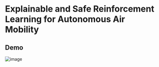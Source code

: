 # Explainable and Safe Reinforcement Learning for Autonomous Air Mobility


## Demo
![image](https://github.com/WLeiiiii/Gym-ATC-Attack-Project/blob/main/gifs/safeDQN-X10.gif)

